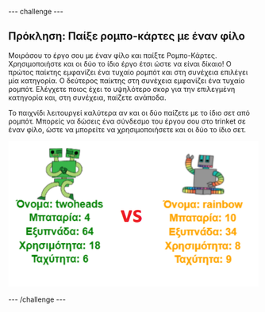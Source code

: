 \--- challenge \---

## Πρόκληση: Παίξε ρομπο-κάρτες με έναν φίλο

Μοιράσου το έργο σου με έναν φίλο και παίξτε Ρομπο-Κάρτες. Χρησιμοποιήστε και οι δύο το ίδιο έργο έτσι ώστε να είναι δίκαιο! Ο πρώτος παίκτης εμφανίζει ένα τυχαίο ρομπότ και στη συνέχεια επιλέγει μία κατηγορία. Ο δεύτερος παίκτης στη συνέχεια εμφανίζει ένα τυχαίο ρομπότ. Ελέγχετε ποιος έχει το υψηλότερο σκορ για την επιλεγμένη κατηγορία και, στη συνέχεια, παίζετε ανάποδα.

Το παιχνίδι λειτουργεί καλύτερα αν και οι δύο παίζετε με το ίδιο σετ από ρομπότ. Μπορείς να δώσεις ένα σύνδεσμο του έργου σου στο trinket σε έναν φίλο, ώστε να μπορείτε να χρησιμοποιήσετε και οι δύο το ίδιο σετ.

![screenshot](images/robotrumps-play.png)

\--- /challenge \---